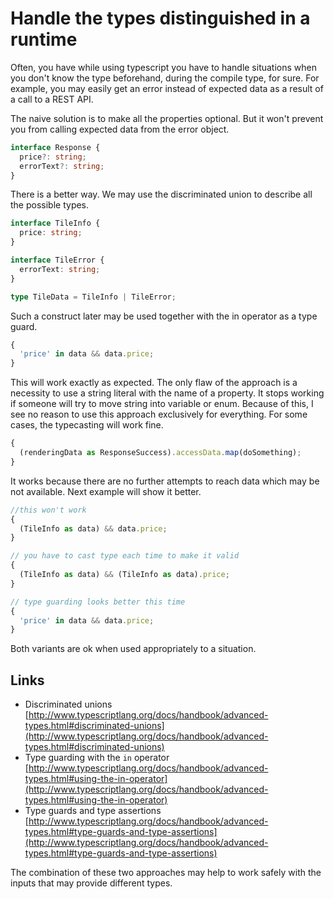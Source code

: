 # Handle the types distinguished in a runtime

Often, you have while using typescript you have to handle situations when you don't know the type beforehand, during the compile type, for sure. For example, you may easily get an error instead of expected data as a result of a call to a REST API.

The naive solution is to make all the properties optional. But it won't prevent you from calling expected data from the error object.

```typescript
interface Response {
  price?: string;
  errorText?: string;
}
```

There is a better way. We may use the discriminated union to describe all the possible types.

```typescript
interface TileInfo {
  price: string;
}

interface TileError {
  errorText: string;
}

type TileData = TileInfo | TileError;
```

Such a construct later may be used together with the in operator as a type guard.

```typescript jsx
{
  'price' in data && data.price;
}
```

This will work exactly as expected. The only flaw of the approach is a necessity to use a string literal with the name of a property. It stops working if someone will try to move string into variable or enum. Because of this, I see no reason to use this approach exclusively for everything. For some cases, the typecasting will work fine.

```typescript jsx
{
  (renderingData as ResponseSuccess).accessData.map(doSomething);
}
```

It works because there are no further attempts to reach data which may be not available. Next example will show it better.

```typescript jsx
//this won't work
{
  (TileInfo as data) && data.price;
}

// you have to cast type each time to make it valid
{
  (TileInfo as data) && (TileInfo as data).price;
}

// type guarding looks better this time
{
  'price' in data && data.price;
}
```

Both variants are ok when used appropriately to a situation.

## Links

- Discriminated unions [http://www.typescriptlang.org/docs/handbook/advanced-types.html#discriminated-unions](http://www.typescriptlang.org/docs/handbook/advanced-types.html#discriminated-unions)
- Type guarding with the `in` operator [http://www.typescriptlang.org/docs/handbook/advanced-types.html#using-the-in-operator](http://www.typescriptlang.org/docs/handbook/advanced-types.html#using-the-in-operator)
- Type guards and type assertions [http://www.typescriptlang.org/docs/handbook/advanced-types.html#type-guards-and-type-assertions](http://www.typescriptlang.org/docs/handbook/advanced-types.html#type-guards-and-type-assertions)

The combination of these two approaches may help to work safely with the inputs that may provide different types.
